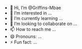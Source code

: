 - 👋 Hi, I’m @Griffins-Mbae
- 👀 I’m interested in ...
- 🌱 I’m currently learning ...
- 💞️ I’m looking to collaborate on ...
- 📫 How to reach me ...
- 😄 Pronouns: ...
- ⚡ Fun fact: ...

<!---
Griffins-Mbae/Griffins-Mbae is a ✨ special ✨ repository because its `README.md` (this file) appears on your GitHub profile.
You can click the Preview link to take a look at your changes.
--->
